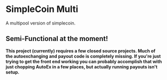 SimpleCoin Multi
================

A multipool version of simplecoin.

Semi-Functional at the moment!
-----------------------------

**This project (currently) requires a few closed source projects. Much of the
autoexchanging and payout code is completely missing. If you're just
trying to get the front end working you can probably accomplish that with just
chopping AutoEx in a few places, but actually running payouts isn't setup.**
